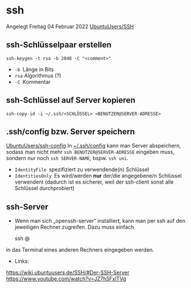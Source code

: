 # ssh
Angelegt Freitag 04 Februar 2022
[UbuntuUsers/SSH](https://wiki.ubuntuusers.de/SSH/)

ssh-Schlüsselpaar erstellen
---------------------------
``ssh-keygen -t rsa -b 2048 -C "<comment>"``

* ``-b ``Länge in Bits
* ``rsa`` Algorithmus (?)
* ``-C ``Kommentar


ssh-Schlüssel auf Server kopieren
---------------------------------
``ssh-copy-id -i ~/.ssh/<SCHLÜSSEL> <BENUTZER@SERVER-ADRESSE>``

.ssh/config bzw. Server speichern
---------------------------------
[UbuntuUsers/ssh-config](https://wiki.ubuntuusers.de/SSH/#ssh-config)
In [~/.ssh/config](file:///home/philipp/.ssh/config) kann man Server abspeichern, sodass man nicht mehr
``ssh BENUTZER@SERVER-ADRESSE``
eingeben muss, sondern nur noch
``ssh SERVER-NAME``,
bspw.
``ssh uni``.

* ``IdentityFile ``spezifiziert zu verwendende(n) Schlüssel
* ``IdentitiesOnly ``Es wird/werden **nur** der/die angegebene/n Schlüssel verwendent (dadurch ist es sicherer, weil der ssh-client sonst alle Schlüssel durchprobiert)

ssh-Server
----------

* Wenn man sich „openssh-server“ installiert, kann man per ssh auf den jeweiligen Rechner zugreifen. Dazu muss einfach

	ssh <Nutzer>@<IP-Adresse>

in das Terminal eines anderen Rechners eingegeben werden.

* Links:

<https://wiki.ubuntuusers.de/SSH/#Der-SSH-Server>
<https://www.youtube.com/watch?v=JZ7h5FxlTVg>



